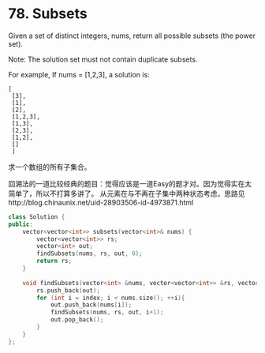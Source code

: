 # 78. Subsets
Given a set of distinct integers, nums, return all possible subsets (the power set).

Note: The solution set must not contain duplicate subsets.

For example,
If nums = [1,2,3], a solution is:
```
[
 [3],
 [1],
 [2],
 [1,2,3],
 [1,3],
 [2,3],
 [1,2],
 []
 ]
```
求一个数组的所有子集合。

回溯法的一道比较经典的题目：觉得应该是一道Easy的题才对。因为觉得实在太简单了，所以不打算多讲了。
从元素在与不再在子集中两种状态考虑，思路见http://blog.chinaunix.net/uid-28903506-id-4973871.html
```cpp
class Solution {
public:
    vector<vector<int>> subsets(vector<int>& nums) {
        vector<vector<int>> rs;
        vector<int> out;
        findSubsets(nums, rs, out, 0);
        return rs;
    }
    
    void findSubsets(vector<int> &nums, vector<vector<int>> &rs, vector<int> &out, int index){
        rs.push_back(out);
        for (int i = index; i < nums.size(); ++i){
            out.push_back(nums[i]);
            findSubsets(nums, rs, out, i+1);
            out.pop_back();
        }
    }
};
```
